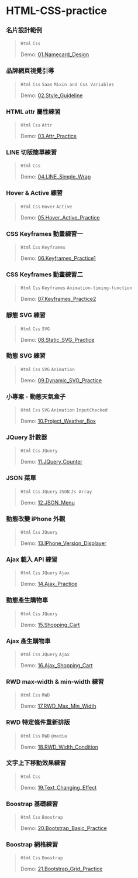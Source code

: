 # HTML-CSS-practice

### 名片設計範例

> `Html` `Css`
>
> Demo: [01.Namecard_Design](https://hcwxd.github.io/HTML-CSS-practice/01.Namecard_Design/index.html)

### 品牌網頁視覺引導

> `Html` `Css` `Saas` `Mixin and Css Variables`
>
> Demo: [02.Style_Guideline](https://hcwxd.github.io/HTML-CSS-practice/02.Style_Guideline/index.html)

### HTML attr 屬性練習

> `Html` `Css` `Attr` 
>
> Demo: [03.Attr_Practice](https://hcwxd.github.io/HTML-CSS-practice/03.Attr_Practice/index.html)

### LINE 切版簡單練習

> `Html` `Css` 
>
> Demo: [04.LINE_Simple_Wrap](https://hcwxd.github.io/HTML-CSS-practice/04.LINE_Simple_Wrap/index.html)

### Hover & Active 練習

> `Html` `Css` `Hover` `Active`
>
> Demo: [05.Hover_Active_Practice](https://hcwxd.github.io/HTML-CSS-practice/05.Hover_Active_Practice/index.html)

### CSS Keyframes 動畫練習一

> `Html` `Css` `Keyframes`
>
> Demo: [06.Keyframes_Practice1](https://hcwxd.github.io/HTML-CSS-practice/06.Keyframes_Practice1/index.html)

### CSS Keyframes 動畫練習二

> `Html` `Css` `Keyframes` `Animation-timing-function`
>
> Demo: [07.Keyframes_Practice2](https://hcwxd.github.io/HTML-CSS-practice/07.Keyframes_Practice2/index.html)

### 靜態 SVG 練習

> `Html` `Css` `SVG`
>
> Demo: [08.Static_SVG_Practice](https://hcwxd.github.io/HTML-CSS-practice/08.Static_SVG_Practice/index.html)

### 動態 SVG 練習

> `Html` `Css` `SVG` `Animation`
>
> Demo: [09.Dynamic_SVG_Practice](https://hcwxd.github.io/HTML-CSS-practice/09.Dynamic_SVG_Practice/index.html)

### 小專案 - 動態天氣盒子

> `Html` `Css` `SVG` `Animation` `InputChecked`
>
> Demo: [10.Project_Weather_Box](https://hcwxd.github.io/HTML-CSS-practice/10.Project_Weather_Box/index.html)

### JQuery 計數器

> `Html` `Css` `JQuery`
>
> Demo: [11.JQuery_Counter](https://hcwxd.github.io/HTML-CSS-practice/11.JQuery_Counter/index.html)

### JSON 菜單

> `Html` `Css` `JQuery` `JSON` `Js Array`
>
> Demo: [12.JSON_Menu](https://hcwxd.github.io/HTML-CSS-practice/12.JSON_Menu/index.html)

### 動態改變 iPhone 外觀

> `Html` `Css` `JQuery`
>
> Demo: [13.IPhone_Version_Displayer](https://hcwxd.github.io/HTML-CSS-practice/13.IPhone_Version_Displayer/index.html)

### Ajax 載入 API 練習

> `Html` `Css` `JQuery` `Ajax`
>
> Demo: [14.Ajax_Practice](https://hcwxd.github.io/HTML-CSS-practice/14.Ajax_Practice/index.html)

### 動態產生購物車

> `Html` `Css` `JQuery`
>
> Demo: [15.Shopping_Cart](https://hcwxd.github.io/HTML-CSS-practice/15.Shopping_Cart/index.html)

### Ajax 產生購物車

> `Html` `Css` `JQuery` `Ajax`
>
> Demo: [16.Ajax_Shopping_Cart](https://hcwxd.github.io/HTML-CSS-practice/16.Ajax_Shopping_Cart/index.html)

### RWD max-width & min-width 練習

> `Html` `Css` `RWD`
>
> Demo: [17.RWD_Max_Min_Width](https://hcwxd.github.io/HTML-CSS-practice/17.RWD_Max_Min_Width/index.html)

### RWD 特定條件重新排版

> `Html` `Css` `RWD` `@media`
>
> Demo: [18.RWD_Width_Condition](https://hcwxd.github.io/HTML-CSS-practice/18.RWD_Width_Condition/index.html)

### 文字上下移動效果練習

> `Html` `Css`
>
> Demo: [19.Text_Changing_Effect](https://hcwxd.github.io/HTML-CSS-practice/19.Text_Changing_Effect/index.html)

### Boostrap 基礎練習

> `Html` `Css` `Boostrap`
>
> Demo: [20.Bootstrap_Basic_Practice](https://hcwxd.github.io/HTML-CSS-practice/20.Bootstrap_Basic_Practice/index.html)

### Boostrap 網格練習

> `Html` `Css` `Boostrap`
>
> Demo: [21.Bootstrap_Grid_Practice](https://hcwxd.github.io/HTML-CSS-practice/21.Bootstrap_Grid_Practice/index.html)
